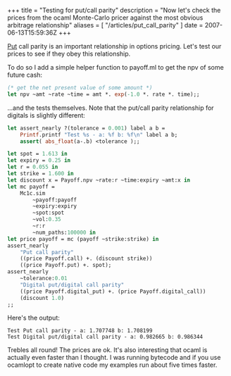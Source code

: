 +++
title = "Testing for put/call parity"
description = "Now let's check the prices from the ocaml Monte-Carlo pricer against the most obvious arbitrage relationship"
aliases = [ "/articles/put_call_parity" ]
date = 2007-06-13T15:59:36Z
+++


[Put][5] call parity is an important relationship in options pricing.
Let's test our prices to see if they obey this relationship.

To do so I add a simple helper function to payoff.ml to get the npv of
some future cash:
```Ocaml
(* get the net present value of some amount *)
let npv ~amt ~rate ~time = amt *. exp(-1.0 *. rate *. time);;
```

...and the tests themselves. Note that the put/call parity relationship
for digitals is slightly different:

```Ocaml
let assert_nearly ?(tolerance = 0.001) label a b =
    Printf.printf "Test %s - a: %f b: %f\n" label a b;
    assert( abs_float(a-.b) <tolerance );;

let spot = 1.613 in
let expiry = 0.25 in
let r = 0.055 in
let strike = 1.600 in
let discount x = Payoff.npv ~rate:r ~time:expiry ~amt:x in
let mc payoff =
    Mc1c.sim
        ~payoff:payoff
        ~expiry:expiry
        ~spot:spot
        ~vol:0.35
        ~r:r
        ~num_paths:100000 in
let price payoff = mc (payoff ~strike:strike) in
assert_nearly
    "Put call parity"
    ((price Payoff.call) +. (discount strike))
    ((price Payoff.put) +. spot);
assert_nearly
    ~tolerance:0.01
    "Digital put/digital call parity"
    ((price Payoff.digital_put) +. (price Payoff.digital_call))
    (discount 1.0)
;;
```

Here's the output:
```
Test Put call parity - a: 1.707748 b: 1.708199
Test Digital put/digital call parity - a: 0.982665 b: 0.986344
```

Trebles all round! The prices are ok. It's also interesting that ocaml
is actually even faster than I thought. I was running bytecode and if
you use ocamlopt to create native code my examples run about five times
faster.

[5]: http://www.investopedia.com/articles/optioninvestor/05/011905.asp
